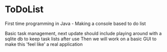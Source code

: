 # ToDoList
First time programming in Java - Making a console based to do list

Basic task management, next update should include playing around with a sqlite db to keep task lists after use
Then we will work on a basic GUI to make this 'feel like' a real application
